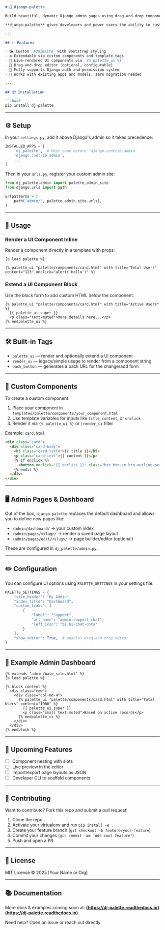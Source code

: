 
````md
# 🎨 django-palette

Build beautiful, dynamic Django admin pages using drag-and-drop components.

**django-palette** gives developers and power users the ability to customize Django’s admin interface using a modern layout system, Bootstrap components, and a flexible templating engine — all without losing the power of Django’s permissions and admin tools.

---

## ✨ Features

- 🖼️ Custom `AdminSite` with Bootstrap styling
- ⚙️ Extendable via custom components and template tags
- 🧩 Live-rendered UI components via `{% palette_ui %}`
- 🔧 Drag-and-drop editor (optional, configurable)
- 🔐 Fully supports Django auth and permission system
- 🧠 Works with existing apps and models, zero migration needed

---

## 📦 Installation

```bash
pip install dj-palette
````

---

## ⚙️ Setup

In your `settings.py`, add it above Django's admin so it takes precedence:

```python
INSTALLED_APPS = [
    'dj_palette',  # Must come before 'django.contrib.admin'
    'django.contrib.admin',
    ...
]
```

Then in your `urls.py`, register your custom admin site:

```python
from dj_palette.admin import palette_admin_site
from django.urls import path

urlpatterns = [
    path('admin/', palette_admin_site.urls),
]
```

---

## 🧩 Usage

### Render a UI Component Inline

Render a component directly in a template with props:

```django
{% load palette %}

{% palette_ui "palette/components/card.html" with title="Total Users" content="123" onclick="alert('Hello')" %}
```

### Extend a UI Component Block

Use the block form to add custom HTML below the component:

```django
{% palette_ui "palette/components/card.html" with title="Active Users" %}
  {{ palette_ui.super }}
  <p class="text-muted">More details here...</p>
{% endpalette_ui %}
```

---

## 🛠 Built-in Tags

* `palette_ui` — render and optionally extend a UI component
* `render_ui` — legacy/simple usage to render from a component string
* `back_button` — generates a back URL for the change/add form

---

## 🧱 Custom Components

To create a custom component:

1. Place your component in `templates/palette/components/your_component.html`
2. Use template variables for inputs like `title`, `content`, or `onclick`
3. Render it via `{% palette_ui %}` or `|render_ui` filter

Example: `card.html`

```html
<div class="card">
  <div class="card-body">
    <h5 class="card-title">{{ title }}</h5>
    <p class="card-text">{{ content }}</p>
    {% if onclick %}
      <button onclick="{{ onclick }}" class="btn btn-sm btn-outline-primary">Action</button>
    {% endif %}
  </div>
</div>
```

---

## 🖥️ Admin Pages & Dashboard

Out of the box, `django-palette` replaces the default dashboard and allows you to define new pages like:

* `/admin/dashboard/` → your custom index
* `/admin/pages/<slug>/` → render a saved page layout
* `/admin/pages/edit/<slug>/` → page builder/editor (optional)

These are configured in `dj_palette/admin.py`.

---

## ✏️ Configuration

You can configure UI options using `PALETTE_SETTINGS` in your settings file:

```python
PALETTE_SETTINGS = {
    "site_header": "My Admin",
    "index_title": "Dashboard",
    "custom_links": [
        {
            "label": "Support",
            "url_name": "admin:support_chat",
            "left_icon": "bi bi-chat-dots"
        }
    ],
    "show_editor": True,  # enables drag-and-drop editor
}
```

---

## 🧪 Example Admin Dashboard

```django
{% extends "admin/base_site.html" %}
{% load palette %}

{% block content %}
  <div class="row">
    <div class="col-md-4">
      {% palette_ui "palette/components/card.html" with title="Total Users" content="1000" %}
        {{ palette_ui.super }}
        <p class="small text-muted">Based on active records</p>
      {% endpalette_ui %}
    </div>
  </div>
{% endblock %}
```

---

## 🧩 Upcoming Features

* [ ] Component nesting with slots
* [ ] Live preview in the editor
* [ ] Import/export page layouts as JSON
* [ ] Developer CLI to scaffold components

---

## 🤝 Contributing

Want to contribute? Fork this repo and submit a pull request!

1. Clone the repo
2. Activate your virtualenv and run `pip install -e .`
3. Create your feature branch (`git checkout -b feature/your-feature`)
4. Commit your changes (`git commit -am 'Add cool feature'`)
5. Push and open a PR

---

## 📄 License

MIT License © 2025 \[Your Name or Org]

---

## 📚 Documentation

More docs & examples coming soon at:
**[https://dj-palette.readthedocs.io](https://dj-palette.readthedocs.io)**

Need help? Open an issue or reach out directly.
